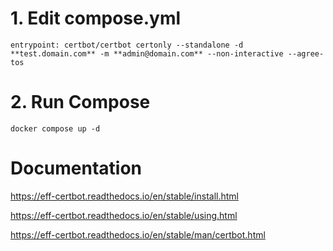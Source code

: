 # 1. Edit compose.yml
```
entrypoint: certbot/certbot certonly --standalone -d **test.domain.com** -m **admin@domain.com** --non-interactive --agree-tos
```

# 2. Run Compose
```
docker compose up -d
```

# Documentation
https://eff-certbot.readthedocs.io/en/stable/install.html

https://eff-certbot.readthedocs.io/en/stable/using.html

https://eff-certbot.readthedocs.io/en/stable/man/certbot.html
